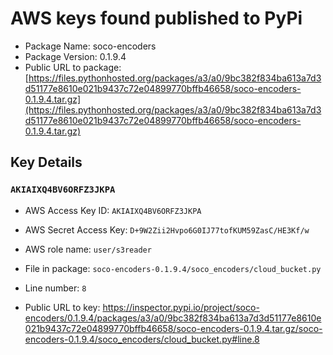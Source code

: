 # AWS keys found published to PyPi

* Package Name: soco-encoders
* Package Version: 0.1.9.4
* Public URL to package: [https://files.pythonhosted.org/packages/a3/a0/9bc382f834ba613a7d3d51177e8610e021b9437c72e04899770bffb46658/soco-encoders-0.1.9.4.tar.gz](https://files.pythonhosted.org/packages/a3/a0/9bc382f834ba613a7d3d51177e8610e021b9437c72e04899770bffb46658/soco-encoders-0.1.9.4.tar.gz)

## Key Details

### `AKIAIXQ4BV6ORFZ3JKPA`

* AWS Access Key ID: `AKIAIXQ4BV6ORFZ3JKPA`
* AWS Secret Access Key: `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` 
* AWS role name: `user/s3reader`
* File in package: `soco-encoders-0.1.9.4/soco_encoders/cloud_bucket.py`
* Line number: `8`

* Public URL to key: https://inspector.pypi.io/project/soco-encoders/0.1.9.4/packages/a3/a0/9bc382f834ba613a7d3d51177e8610e021b9437c72e04899770bffb46658/soco-encoders-0.1.9.4.tar.gz/soco-encoders-0.1.9.4/soco_encoders/cloud_bucket.py#line.8


